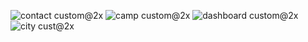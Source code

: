 ![contact custom@2x](https://user-images.githubusercontent.com/67943118/86768981-07517000-c06c-11ea-850e-035b9ebb0a05.png)
![camp custom@2x](https://user-images.githubusercontent.com/67943118/86769341-a5453a80-c06c-11ea-95f5-d0db1097ca80.png)
![dashboard custom@2x](https://user-images.githubusercontent.com/67943118/86770268-0d485080-c06e-11ea-8a01-e0bd3ff7b4af.png)
![city cust@2x](https://user-images.githubusercontent.com/67943118/86771292-97dd7f80-c06f-11ea-8511-3dbc9a407072.png)
